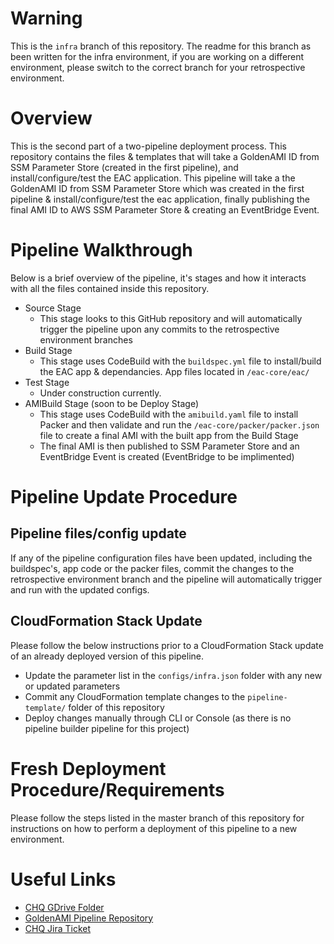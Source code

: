 # Warning
This is the `infra` branch of this repository. The readme for this branch as been written for the infra environment, if you are working on a different environment, please switch to the correct branch for your retrospective environment.

# Overview
This is the second part of a two-pipeline deployment process. This repository contains the files & templates that will take a GoldenAMI ID from SSM Parameter Store (created in the first pipeline), and install/configure/test the EAC application. This pipeline will take a the GoldenAMI ID from SSM Parameter Store which was created in the first pipeline & install/configure/test the eac application, finally publishing the final AMI ID to AWS SSM Parameter Store & creating an EventBridge Event.

# Pipeline Walkthrough
Below is a brief overview of the pipeline, it's stages and how it interacts with all the files contained inside this repository.

- Source Stage
    - This stage looks to this GitHub repository and will automatically trigger the pipeline upon any commits to the retrospective environment branches
- Build Stage
    - This stage uses CodeBuild with the `buildspec.yml` file to install/build the EAC app & dependancies. App files located in `/eac-core/eac/`
- Test Stage
    - Under construction currently.
- AMIBuild Stage (soon to be Deploy Stage)
    - This stage uses CodeBuild with the `amibuild.yaml` file to install Packer and then validate and run the `/eac-core/packer/packer.json` file to create a final AMI with the built app from the Build Stage 
    - The final AMI is then published to SSM Parameter Store and an EventBridge Event is created (EventBridge to be implimented)

# Pipeline Update Procedure

## Pipeline files/config update
If any of the pipeline configuration files have been updated, including the buildspec's, app code or the packer files, commit the changes to the retrospective environment branch and the pipeline will automatically trigger and run with the updated configs.

## CloudFormation Stack Update
Please follow the below instructions prior to a CloudFormation Stack update of an already deployed version of this pipeline.

- Update the parameter list in the `configs/infra.json` folder with any new or updated parameters
- Commit any CloudFormation template changes to the `pipeline-template/` folder of this repository
- Deploy changes manually through CLI or Console (as there is no pipeline builder pipeline for this project)

# Fresh Deployment Procedure/Requirements
Please follow the steps listed in the master branch of this repository for instructions on how to perform a deployment of this pipeline to a new environment.

# Useful Links
- [CHQ GDrive Folder](https://drive.google.com/drive/folders/1ZFyiNBvl1q3CWFzWcuzOgRQRKIH3K3ue)
- [GoldenAMI Pipeline Repository](https://github.com/OUP/eac-core-golden-AMI)
- [CHQ Jira Ticket](https://cirrushq.atlassian.net/browse/OUPEAC-5043)